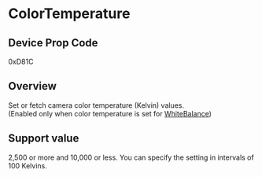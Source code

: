 # ColorTemperature

## Device Prop Code

0xD81C

## Overview

Set or fetch camera color temperature (Kelvin) values.<BR>
(Enabled only when color temperature is set for [WhiteBalance](../property/0x5005_WhiteBalance.md))

## Support value

2,500 or more and 10,000 or less. You can specify the setting in intervals of 100 Kelvins.

